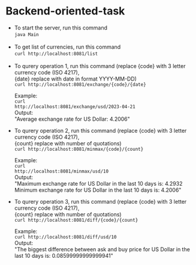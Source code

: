 # Backend-oriented-task
<ul>
<li>To start the server, run this command<br>
  <code>java Main</code></li><br>
  
<li>To get list of currencies, run this command<br>
<code>curl http://localhost:8081/list</code></li><br>

<li>To qurery operation 1, run this command (replace {code} with 3 letter currency code (ISO 4217),<br>
{date} replace with date in format YYYY-MM-DD)<br>
<code>curl http://localhost:8081/exchange/{code}/{date}</code>

Example:<br>
<code>curl http://localhost:8081/exchange/usd/2023-04-21</code><br>
Output:<br> 
"Average exchange rate for US Dollar: 4.2006"</li>

<li>To qurery operation 2, run this command (replace {code} with 3 letter currency code (ISO 4217),<br>
{count} replace with number of quotations)<br>
<code>curl http://localhost:8081/minmax/{code}/{count}</code>

Example:<br>
<code>curl http://localhost:8081/minmax/usd/10</code><br>
Output:<br> 
"Maximum exchange rate for US Dollar in the last 10 days is: 4.2932<br>
Minimum exchange rate for US Dollar in the last 10 days is: 4.2006"</li>

<li>To qurery operation 3, run this command (replace {code} with 3 letter currency code (ISO 4217),<br>
{count} replace with number of quotations)<br>
<code>curl http://localhost:8081/diff/{code}/{count}</code><br>

Example:<br>
<code>curl http://localhost:8081/diff/usd/10</code><br>
Output:<br> 
"The biggest difference between ask and buy price for US Dollar in the last 10 days is: 0.08599999999999941"</li>
</ul>
